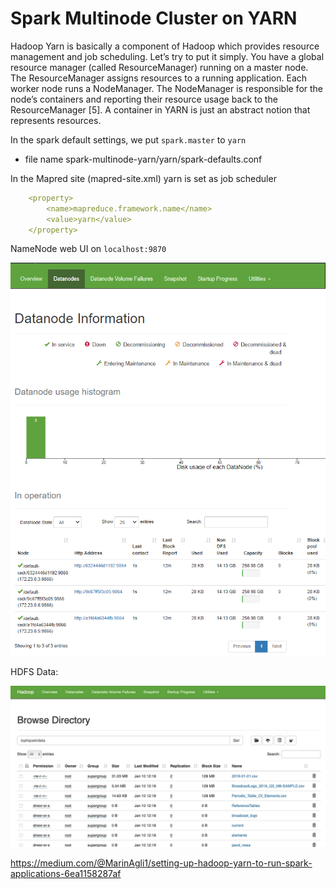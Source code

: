 # Spark Multinode Cluster on YARN
Hadoop Yarn is basically a component of Hadoop which provides resource management and job scheduling. Let’s try to put it simply. You have a global resource manager (called ResourceManager) running on a master node. The ResourceManager assigns resources to a running application. Each worker node runs a NodeManager. The NodeManager is responsible for the node’s containers and reporting their resource usage back to the ResourceManager [5]. A container in YARN is just an abstract notion that represents resources.


In the spark default settings, we put `spark.master` to `yarn`
- file name spark-multinode-yarn/yarn/spark-defaults.conf

In the Mapred site (mapred-site.xml) yarn is set as job scheduler
```yaml
    <property>
        <name>mapreduce.framework.name</name>
        <value>yarn</value>
    </property>
```


NameNode web UI on `localhost:9870`

![data_node.png](resources%2Fdata_node.png)

HDFS Data:

![browse_hdfs.png](resources%2Fbrowse_hdfs.png)

https://medium.com/@MarinAgli1/setting-up-hadoop-yarn-to-run-spark-applications-6ea1158287af